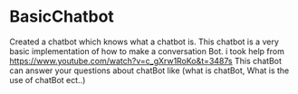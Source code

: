 # BasicChatbot
Created a chatbot which knows what a chatbot is.
This chatbot is a very basic implementation of how to make a conversation Bot.
i took help from https://www.youtube.com/watch?v=c_gXrw1RoKo&t=3487s
This chatBot can answer your questions about chatBot like (what is chatBot, What is the use of chatBot ect..)
